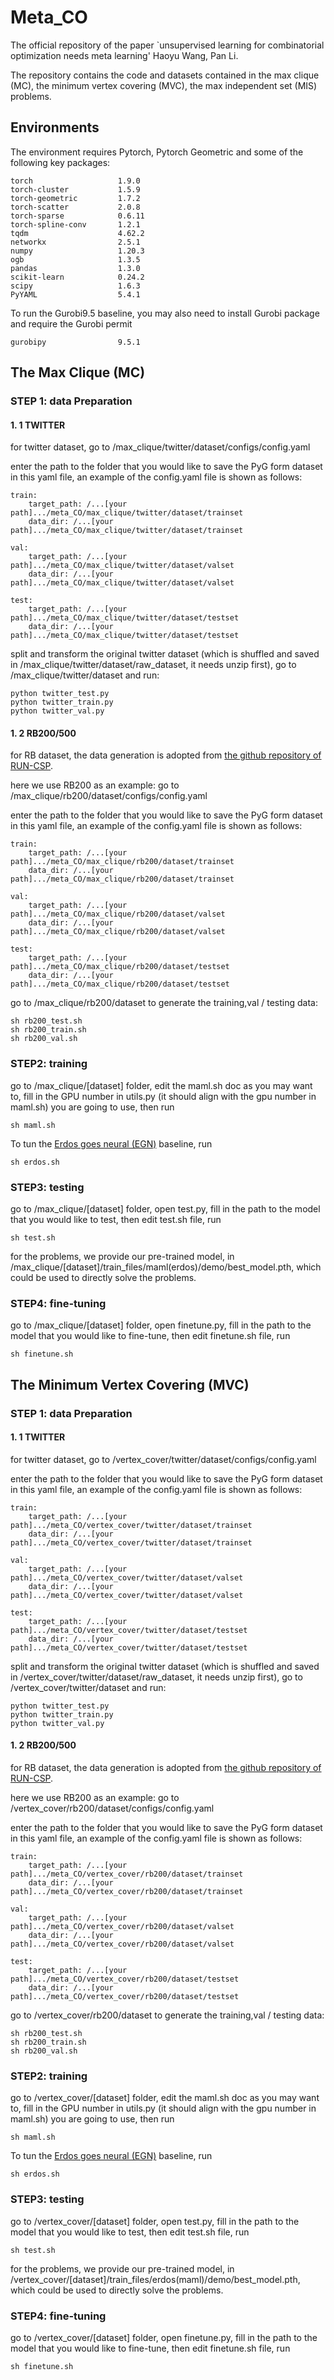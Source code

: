 # Meta_CO
The official repository of the paper `unsupervised learning for combinatorial optimization needs meta learning' Haoyu Wang, Pan Li.

The repository contains the code and datasets contained in the max clique (MC), the minimum vertex covering (MVC), the max independent set (MIS) problems.

## Environments
The environment requires Pytorch, Pytorch Geometric and some of the following key packages:
```
torch                   1.9.0
torch-cluster           1.5.9
torch-geometric         1.7.2
torch-scatter           2.0.8
torch-sparse            0.6.11
torch-spline-conv       1.2.1
tqdm                    4.62.2
networkx                2.5.1
numpy                   1.20.3
ogb                     1.3.5
pandas                  1.3.0
scikit-learn            0.24.2
scipy                   1.6.3
PyYAML                  5.4.1
```
To run the Gurobi9.5 baseline, you may also need to install Gurobi package and require the Gurobi permit
```
gurobipy                9.5.1
```

## The Max Clique (MC)

### STEP 1: data Preparation

#### 1. 1 TWITTER

for twitter dataset, go to /max_clique/twitter/dataset/configs/config.yaml

enter the path to the folder that you would like to save the PyG form dataset in this yaml file, an example of the config.yaml file is shown as follows:
```
train:
    target_path: /...[your path].../meta_CO/max_clique/twitter/dataset/trainset
    data_dir: /...[your path].../meta_CO/max_clique/twitter/dataset/trainset

val:
    target_path: /...[your path].../meta_CO/max_clique/twitter/dataset/valset
    data_dir: /...[your path].../meta_CO/max_clique/twitter/dataset/valset

test:
    target_path: /...[your path].../meta_CO/max_clique/twitter/dataset/testset
    data_dir: /...[your path].../meta_CO/max_clique/twitter/dataset/testset
```

split and transform the original twitter dataset (which is shuffled and saved in /max_clique/twitter/dataset/raw_dataset, it needs unzip first), go to /max_clique/twitter/dataset and run:

```
python twitter_test.py
python twitter_train.py
python twitter_val.py
```

#### 1. 2 RB200/500
for RB dataset, the data generation is adopted from [the github repository of RUN-CSP](https://github.com/RUNCSP/RUN-CSP/blob/master/generate_xu_instances.py).

here we use RB200 as an example:
go to /max_clique/rb200/dataset/configs/config.yaml

enter the path to the folder that you would like to save the PyG form dataset in this yaml file, an example of the config.yaml file is shown as follows:
```
train:
    target_path: /...[your path].../meta_CO/max_clique/rb200/dataset/trainset
    data_dir: /...[your path].../meta_CO/max_clique/rb200/dataset/trainset

val:
    target_path: /...[your path].../meta_CO/max_clique/rb200/dataset/valset
    data_dir: /...[your path].../meta_CO/max_clique/rb200/dataset/valset

test:
    target_path: /...[your path].../meta_CO/max_clique/rb200/dataset/testset
    data_dir: /...[your path].../meta_CO/max_clique/rb200/dataset/testset
```

go to /max_clique/rb200/dataset to generate the training,val / testing data:

```
sh rb200_test.sh
sh rb200_train.sh
sh rb200_val.sh
```

### STEP2: training
go to /max_clique/[dataset] folder, edit the maml.sh doc as you may want to, fill in the GPU number in utils.py (it should align with the gpu number in maml.sh) you are going to use, then run
```
sh maml.sh
```

To tun the [Erdos goes neural (EGN)](https://github.com/Stalence/erdos_neu) baseline, run
```
sh erdos.sh
```
### STEP3: testing
go to /max_clique/[dataset] folder, open test.py, fill in the path to the model that you would like to test, then edit test.sh file, run
```
sh test.sh
```
for the problems, we provide our pre-trained model, in /max_clique/[dataset]/train_files/maml(erdos)/demo/best_model.pth, which could be used to directly solve the problems.

### STEP4: fine-tuning
go to /max_clique/[dataset] folder, open finetune.py, fill in the path to the model that you would like to fine-tune, then edit finetune.sh file, run
```
sh finetune.sh
```


## The Minimum Vertex Covering (MVC)

### STEP 1: data Preparation

#### 1. 1 TWITTER
for twitter dataset, go to /vertex_cover/twitter/dataset/configs/config.yaml

enter the path to the folder that you would like to save the PyG form dataset in this yaml file, an example of the config.yaml file is shown as follows:
```
train:
    target_path: /...[your path].../meta_CO/vertex_cover/twitter/dataset/trainset
    data_dir: /...[your path].../meta_CO/vertex_cover/twitter/dataset/trainset

val:
    target_path: /...[your path].../meta_CO/vertex_cover/twitter/dataset/valset
    data_dir: /...[your path].../meta_CO/vertex_cover/twitter/dataset/valset

test:
    target_path: /...[your path].../meta_CO/vertex_cover/twitter/dataset/testset
    data_dir: /...[your path].../meta_CO/vertex_cover/twitter/dataset/testset
```

split and transform the original twitter dataset (which is shuffled and saved in /vertex_cover/twitter/dataset/raw_dataset, it needs unzip first), go to /vertex_cover/twitter/dataset and run:

```
python twitter_test.py
python twitter_train.py
python twitter_val.py
```

#### 1. 2 RB200/500
for RB dataset, the data generation is adopted from [the github repository of RUN-CSP](https://github.com/RUNCSP/RUN-CSP/blob/master/generate_xu_instances.py).

here we use RB200 as an example:
go to /vertex_cover/rb200/dataset/configs/config.yaml

enter the path to the folder that you would like to save the PyG form dataset in this yaml file, an example of the config.yaml file is shown as follows:
```
train:
    target_path: /...[your path].../meta_CO/vertex_cover/rb200/dataset/trainset
    data_dir: /...[your path].../meta_CO/vertex_cover/rb200/dataset/trainset

val:
    target_path: /...[your path].../meta_CO/vertex_cover/rb200/dataset/valset
    data_dir: /...[your path].../meta_CO/vertex_cover/rb200/dataset/valset

test:
    target_path: /...[your path].../meta_CO/vertex_cover/rb200/dataset/testset
    data_dir: /...[your path].../meta_CO/vertex_cover/rb200/dataset/testset
```

go to /vertex_cover/rb200/dataset to generate the training,val / testing data:

```
sh rb200_test.sh
sh rb200_train.sh
sh rb200_val.sh
```

### STEP2: training
go to /vertex_cover/[dataset] folder, edit the maml.sh doc as you may want to, fill in the GPU number in utils.py (it should align with the gpu number in maml.sh) you are going to use, then run
```
sh maml.sh
```

To tun the [Erdos goes neural (EGN)](https://github.com/Stalence/erdos_neu) baseline, run
```
sh erdos.sh
```
### STEP3: testing
go to /vertex_cover/[dataset] folder, open test.py, fill in the path to the model that you would like to test, then edit test.sh file, run
```
sh test.sh
```
for the problems, we provide our pre-trained model, in /vertex_cover/[dataset]/train_files/erdos(maml)/demo/best_model.pth, which could be used to directly solve the problems.

### STEP4: fine-tuning
go to /vertex_cover/[dataset] folder, open finetune.py, fill in the path to the model that you would like to fine-tune, then edit finetune.sh file, run
```
sh finetune.sh
```


